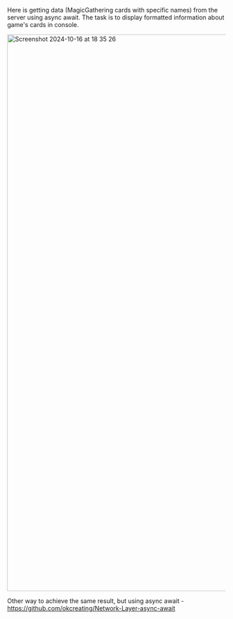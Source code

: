 Here is getting data (MagicGathering cards with specific names) from the server using async await. The task is to display formatted information about game's cards in console.

<img width="1285" alt="Screenshot 2024-10-16 at 18 35 26" src="https://github.com/user-attachments/assets/d7ed80a7-2d1f-40bb-9c62-3510d6350d6d">


Other way to achieve the same result, but using async await  - https://github.com/okcreating/Network-Layer-async-await
